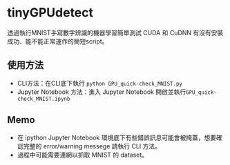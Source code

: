 # tinyGPUdetect
透過執行MNIST手寫數字辨識的機器學習簡單測試 CUDA 和 CuDNN 有沒有安裝成功、能不能正常運作的簡短script。

## 使用方法

- CLI方法：在CLI底下執行 `python GPU_quick-check_MNIST.py`
- Jupyter Notebook 方法：進入 Jupyter Notebook 開啟並執行`GPU_quick-check_MNIST.ipynb`

## Memo

- 在 ipython Jupyter Notebook 環境底下有些錯誤訊息可能會被掩蓋，想要確認完整的 error/warning messege 請執行 CLI 方法。
- 過程中可能需要連網以抓取 MNIST 的 dataset。
